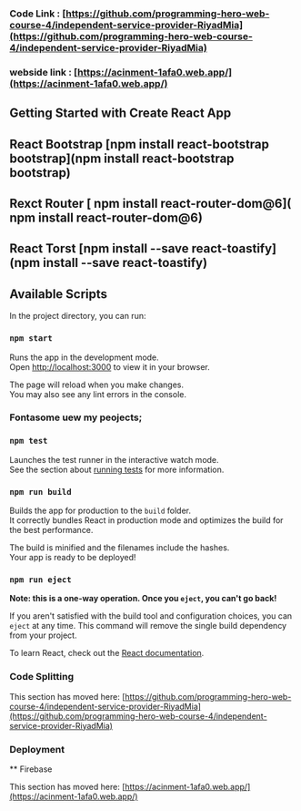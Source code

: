 ### Code Link : [https://github.com/programming-hero-web-course-4/independent-service-provider-RiyadMia](https://github.com/programming-hero-web-course-4/independent-service-provider-RiyadMia)

### webside link : [https://acinment-1afa0.web.app/](https://acinment-1afa0.web.app/)

## Getting Started with Create React App

## React Bootstrap [npm install react-bootstrap bootstrap](npm install react-bootstrap bootstrap)

## Rexct Router [ npm install react-router-dom@6]( npm install react-router-dom@6)

## React Torst [npm install --save react-toastify](npm install --save react-toastify)

## Available Scripts

In the project directory, you can run:

### `npm start`

Runs the app in the development mode.\
Open [http://localhost:3000](http://localhost:3000) to view it in your browser.

The page will reload when you make changes.\
You may also see any lint errors in the console.

### Fontasome uew my peojects;

### `npm test`

Launches the test runner in the interactive watch mode.\
See the section about [running tests]() for more information.

### `npm run build`

Builds the app for production to the `build` folder.\
It correctly bundles React in production mode and optimizes the build for the best performance.

The build is minified and the filenames include the hashes.\
Your app is ready to be deployed!

### `npm run eject`

**Note: this is a one-way operation. Once you `eject`, you can't go back!**

If you aren't satisfied with the build tool and configuration choices, you can `eject` at any time. This command will remove the single build dependency from your project.

To learn React, check out the [React documentation](https://reactjs.org/).

### Code Splitting

This section has moved here: [https://github.com/programming-hero-web-course-4/independent-service-provider-RiyadMia](https://github.com/programming-hero-web-course-4/independent-service-provider-RiyadMia)

### Deployment

\*\* Firebase

This section has moved here: [https://acinment-1afa0.web.app/](https://acinment-1afa0.web.app/)
